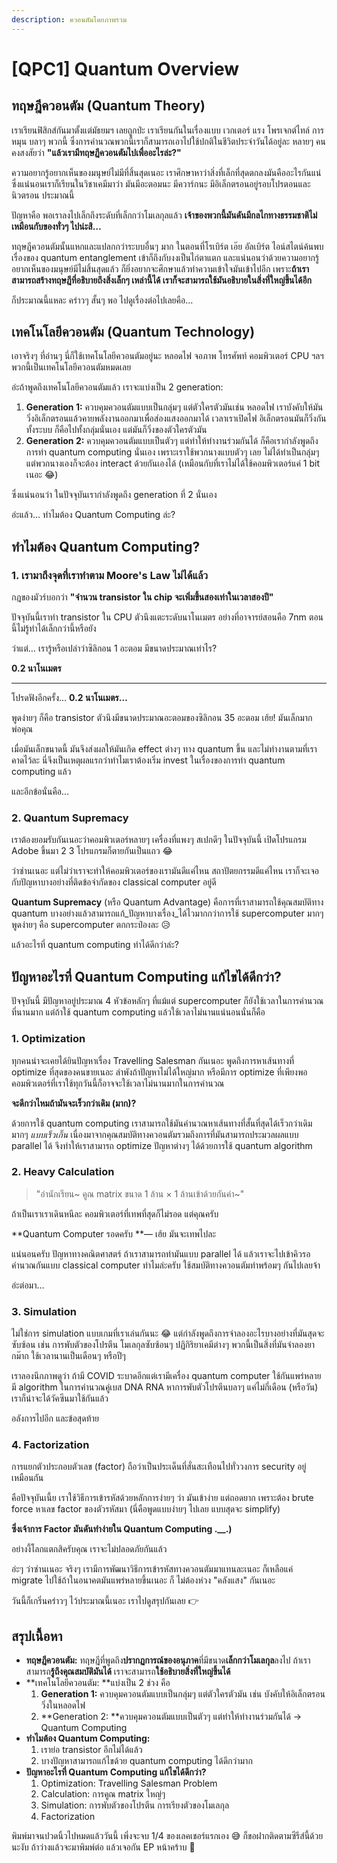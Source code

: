 ```yaml
---
description: ควอนตัมโดยภาพรวม
---
```


# \[QPC1] Quantum Overview

## ทฤษฎีควอนตัม (Quantum Theory)

เราเรียนฟิสิกส์กันมาตั้งแต่มัธยมฯ เลยถูกป่ะ เราเรียนกันในเรื่องแบบ เวกเตอร์ แรง โพรเจกต์ไทล์ การหมุน บลาๆ พวกนี้  ซึ่งการคำนวณพวกนี้เราก็สามารถเอาไปใช้ปกติในชีวิตประจำวันได้อยู่ละ หลายๆ คนคงสงสัยว่า **"แล้วเรามีทฤษฎีควอนตัมไปเพื่ออะไรล่ะ?"**

ความอยากรู้อยากเห็นของมนุษย์ไม่มีที่สิ้นสุดเนอะ เราศึกษาหาว่าสิ่งที่เล็กที่สุดตกลงมันคืออะไรกันแน่ ซึ่งแน่นอนเราก็เรียนในวิชาเคมีมาว่า มันมีอะตอมนะ มีควาร์กนะ มีอิเล็กตรอนอยู่รอบโปรตอนและนิวตรอน ประมาณนี้

ปัญหาคือ พอเราลงไปเล็กถึงระดับที่เล็กกว่าโมเลกุลแล้ว **เจ้าของพวกนี้มันดันมีกลไกทางธรรมชาติไม่เหมือนกับของทั่วๆ ไปน่ะสิ…**

ทฤษฎีควอนตัมนั้นแหกและแปลกกว่าระบบอื่นๆ มาก  ในตอนที่โรเบิร์ต เอ๊ย อัลเบิร์ต ไอน์สไตน์ค้นพบเรื่องของ quantum entanglement เข้าก็ถึงกับงงเป็นไก่ตาแตก  และแน่นอนว่าด้วยความอยากรู้อยากเห็นของมนุษย์มีไม่สิ้นสุดแล้ว ก็ยิ่งอยากจะศึกษาแล้วทำความเข้าใจมันเข้าไปอีก เพราะ**ถ้าเราสามารถสร้างทฤษฎีที่อธิบายถึงสิ่งเล็กๆ เหล่านี้ได้ เราก็จะสามารถใช้มันอธิบายในสิ่งที่ใหญ่ขึ้นได้อีก**

ก็ประมาณนี้แหละ คร่าวๆ สั้นๆ พอ ไปดูเรื่องต่อไปเลยคือ…

## เทคโนโลยีควอนตัม (Quantum Technology)

เอาจริงๆ ที่อ่านๆ นี่ก็ใช้เทคโนโลยีควอนตัมอยู่นะ หลอดไฟ จอภาพ โทรศัพท์ คอมพิวเตอร์ CPU ฯลฯ พวกนี้เป็นเทคโนโลยีควอนตัมหมดเลย

อ่ะถ้าพูดถึงเทคโนโลยีควอนตัมแล้ว เราจะแบ่งเป็น 2 generation:

1. **Generation 1:** ควบคุมควอนตัมแบบเป็นกลุ่มๆ แต่ตัวใครตัวมันเช่น หลอดไฟ  เราบังคับให้มันวิ่งอิเล็กตรอนแล้วคายพลังงานออกมาเพื่อส่องแสงออกมาได้ เวลาเราเปิดไฟ อิเล็กตรอนมันก็วิ่งกันทั้งระบบ ก็คือไปทั้งกลุ่มนั่นเอง แต่มันก็วิ่งของตัวใครตัวมัน
2. **Generation 2:** ควบคุมควอนตัมแบบเป็นตัวๆ แต่ทำให้ทำงานร่วมกันได้ ก็คือเรากำลังพูดถึงการทำ quantum computing นั่นเอง เพราะเราใช้พวกนางแบบตัวๆ เลย ไม่ได้ทำเป็นกลุ่มๆ แต่พวกนางเองก็จะต้อง interact ด้วยกันเองได้ (เหมือนกับที่เราไม่ได้ใช้คอมพิวเตอร์แค่ 1 bit เนอะ 😂)

ซึ่งแน่นอนว่า ในปัจจุบันเรากำลังพูดถึง generation ที่ 2 นั่นเอง

อ่ะแล้ว… ทำไมต้อง Quantum Computing ล่ะ?

## ทำไมต้อง Quantum Computing?

### 1. เรามาถึงจุดที่เราทำตาม Moore's Law ไม่ได้แล้ว

กฎของมัวร์บอกว่า **"จำนวน transistor ใน chip จะเพิ่มขึ้นสองเท่าในเวลาสองปี"**

ปัจจุบันนี้เราทำ transistor ใน CPU ตัวนึงแตะระดับนาโนเมตร อย่างที่อาจารย์สอนคือ 7nm ตอนนี้ไม่รู้ทำได้เล็กกว่านี้หรือยัง

ว่าแต่… เรารู้หรือเปล่าว่าซิลิกอน 1 อะตอม มีขนาดประมาณเท่าไร?



**0.2 นาโนเมตร**

****

โปรดฟังอีกครั้ง… **0.2 นาโนเมตร…**

พูดง่ายๆ ก็คือ transistor ตัวนึงมีขนาดประมาณอะตอมของซิลิกอน 35 อะตอม เฮ้ย! มันเล็กมากพ่อคุณ

เมื่อมันเล็กขนาดนี้ มันจึงส่งผลให้มันเกิด effect ต่างๆ ทาง quantum ขึ้น และไม่ทำงานตามที่เราคาดไว้ละ  นี่จึงเป็นเหตุผลแรกว่าทำไมเราต้องเริ่ม invest ในเรื่องของการทำ quantum computing แล้ว

และอีกข้อนั่นคือ…

### 2. **Quantum Supremacy**

เราต้องยอมรับกันเนอะว่าคอมพิวเตอร์หลายๆ เครื่องที่แพงๆ สเปกดีๆ ในปัจจุบันนี้ เปิดโปรแกรม Adobe ขึ้นมา 2 3 โปรแกรมก็ตายกันเป็นแถว 😂

ว่าซ่านเนอะ แต่ไม่ว่าเราจะทำให้คอมพิวเตอร์ของเรามันดีแค่ไหน สถาปัตยกรรมดีแค่ไหน เราก็จะเจอกับปัญหาบางอย่างที่ติดข้อจำกัดของ classical computer อยู่ดี

**Quantum Supremacy** (หรือ Quantum Advantage) คือการที่เราสามารถใช้คุณสมบัติทาง quantum บางอย่างแล้วสามารถแก้_ปัญหาบางเรื่อง_ได้ไวมากกว่าการใช้ supercomputer มากๆ  พูดง่ายๆ คือ supercomputer ตกกระป๋องละ 😥

แล้วอะไรที่ quantum computing ทำได้ดีกว่าล่ะ?

## ปัญหาอะไรที่ Quantum Computing แก้ไขได้ดีกว่า?

ปัจจุบันนี้ มีปัญหาอยู่ประมาณ 4 หัวข้อหลักๆ ที่แม้แต่ supercomputer ก็ยังใช้เวลาในการคำนวณที่นานมาก แต่ถ้าใช้ quantum computing แล้วใช้เวลาไม่นานแน่นอนนั่นก็คือ

### 1. Optimization

ทุกคนน่าจะเคยได้ยินปัญหาเรื่อง Travelling Salesman กันเนอะ พูดถึงการหาเส้นทางที่ optimize ที่สุดของคนขายเนอะ  ลำพังถ้าปัญหาไม่ได้ใหญ่มาก หรือมีการ optimize ที่เพียงพอ คอมพิวเตอร์ที่เราใช้ทุกวันนี้ก็อาจจะใช้เวลาไม่นานมากในการคำนวณ

**จะดีกว่าไหมถ้ามันจะเร็วกว่าเดิม (มาก)?**

ด้วยการใช้ quantum computing เราสามารถใช้มันคำนวณหาเส้นทางที่สั้นที่สุดได้เร็วกว่าเดิมมากๆ _แบบเร็วเกิ๊น_ เนื่องมาจากคุณสมบัติทางควอนตัมรวมถึงการที่มันสามารถประมวลผลแบบ parallel ได้ จึงทำให้เราสามารถ optimize ปัญหาต่างๆ ได้ด้วยการใช้ quantum algorithm

### 2. Heavy Calculation

> "อ่านักเรียน\~ คูณ matrix ขนาด 1 ล้าน × 1 ล้านเข้าด้วยกันค่า\~"

ถ้าเป็นเราเราเดินหนีละ คอมพิวเตอร์ที่เทพที่สุดก็ไม่รอด แต่คุณครับ

**Quantum Computer รอดครับ **— เฮ้ย มันจะเทพไปละ

แน่นอนครับ ปัญหาทางคณิตศาสตร์ ถ้าเราสามารถทำมันแบบ parallel ได้ แล้วเราจะไปเข้าคิวรอคำนวณกันแบบ classical computer ทำไมล่ะครับ ใช้สมบัติทางควอนตัมทำพร้อมๆ กันไปเลยจ้า

อ่ะต่อมา…

### 3. Simulation

ไม่ใช่การ simulation แบบเกมที่เราเล่นกันนะ 😂 แต่กำลังพูดถึงการจำลองอะไรบางอย่างที่มันสุดจะซับซ้อน เช่น การพับตัวของโปรตีน โมเลกุลซับซ้อนๆ ปฏิกิริยาเคมีต่างๆ พวกนี้เป็นสิ่งที่มันจำลองยากม๊าก ใช้เวลานานเป็นเดือนๆ หรือปีๆ

เราลองนึกภาพดูว่า ถ้ามี COVID ระบาดอีกแต่เรามีเครื่อง quantum computer ใช้กันแพร่หลาย มี algorithm ในการคำนวณคู่เบส DNA RNA หาการพับตัวโปรตีนบลาๆ  แค่ไม่กี่เดือน (หรือวัน) เราก็น่าจะได้วัคซีนมาใช้กันแล้ว

อลังการไปอีก และข้อสุดท้าย

### 4. Factorization

การแยกตัวประกอบตัวเลข (factor) ถือว่าเป็นประเด็นที่สั่นสะเทือนไปทั่ววงการ security อยู่เหมือนกัน

คือปัจจุบันเนี้ย เราใช้วิธีการเข้ารหัสด้วยหลักการง่ายๆ ว่า มันเข้าง่าย แต่ถอดยาก เพราะต้อง brute force หาเลข factor ของตัวรหัสมา (นี่คือพูดแบบง่ายๆ ไปเลย แบบสุดจะ simplify)

**ซึ่งเจ้าการ Factor มันดันทำง่ายใน Quantum Computing .\__.)**

อย่างงี้โลกแตกสิครับคุณ เราจะไม่ปลอดภัยกันแล้ว

อ่ะๆ ว่าซ่านเนอะ จริงๆ เรามีการพัฒนาวิธีการเข้ารหัสทางควอนตัมมาแทนละเนอะ ก็เหลือแค่ migrate ไปใช้ถ้าในอนาคตมันแพร่หลายขึ้นเนอะ ก็ ไม่ต้องห่วง "คลังแสง" กันเนอะ

วันนี้ก็เกริ่นคร่าวๆ ไว้ประมาณนี้เนอะ เราไปดูสรุปกันเลย 👉

## สรุปเนื้อหา

* **ทฤษฎีควอนตัม:** ทฤษฎีที่พูดถึง**ปรากฏการณ์ของอนุภาค**ที่มีขนาด**เล็กกว่าโมเลกุล**ลงไป ถ้าเราสามารถ**รู้ถึงคุณสมบัติมันได้** เราจะสามารถ**ใช้อธิบายสิ่งที่ใหญ่ขึ้นได้**
* **เทคโนโลยีควอนตัม: **แบ่งเป็น 2 ช่วง คือ
  1. **Generation 1:** ควบคุมควอนตัมแบบเป็นกลุ่มๆ แต่ตัวใครตัวมัน เช่น บังคับให้อิเล็กตรอนวิ่งในหลอดไฟ
  2. **Generation 2: **ควบคุมควอนตัมแบบเป็นตัวๆ แต่ทำให้ทำงานร่วมกันได้ → Quantum Computing
* **ทำไมต้อง Quantum Computing:**
  1. เราย่อ transistor อีกไม่ได้แล้ว
  2. บางปัญหาสามารถแก้ไขด้วย quantum computing ได้ดีกว่ามาก
* **ปัญหาอะไรที่ Quantum Computing แก้ไขได้ดีกว่า?**
  1. Optimization: Travelling Salesman Problem
  2. Calculation: การคูณ matrix ใหญ่ๆ
  3. Simulation: การพับตัวของโปรตีน การเรียงตัวของโมเลกุล
  4. Factorization

พิมพ์มาจนปวดนิ้วไปหมดแล้ววันนี้ เพิ่งจะจบ 1/4 ของเลคเชอร์แรกเอง 😅 ก็ขอฝากติดตามซีรีส์นี้ด้วยนะงับ ถ้าว่างแล้วจะมาพิมพ์ต่อ แล้วเจอกัน EP หน้าคร้าบ 👋
